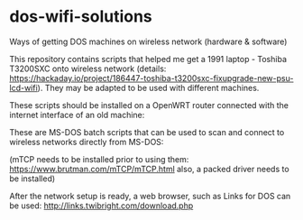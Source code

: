 # dos-wifi-solutions
Ways of getting DOS machines on wireless network (hardware &amp; software)

This repository contains scripts that helped me get a 1991 laptop - Toshiba T3200SXC onto wireless network (details: https://hackaday.io/project/186447-toshiba-t3200sxc-fixupgrade-new-psu-lcd-wifi).
They may be adapted to be used with different machines.

These scripts should be installed on a OpenWRT router connected with the internet interface of an old machine:

These are MS-DOS batch scripts that can be used to scan and connect to wireless networks directly from MS-DOS:

(mTCP needs to be installed prior to using them: https://www.brutman.com/mTCP/mTCP.html
also, a packed driver needs to be installed)

After the network setup is ready, a web browser, such as Links for DOS can be used: http://links.twibright.com/download.php
